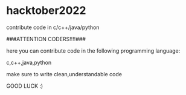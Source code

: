 # hacktober2022

contribute code in c/c++/java/python

###ATTENTION CODERS!!!!###

here you can contribute code in the following programming language:

c,c++,java,python

make sure to write clean,understandable code

GOOD LUCK :)
